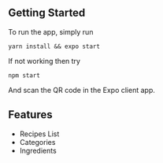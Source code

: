 ## Getting Started

To run the app, simply run

```yarn install && expo start```

If not working then try 

```npm start```

And scan the QR code in the Expo client app.

## Features

- Recipes List
- Categories
- Ingredients

